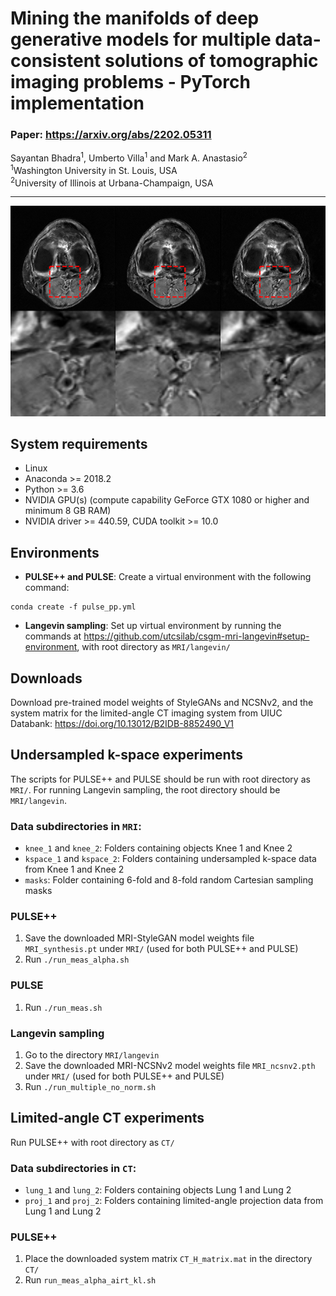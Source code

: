 # Mining the manifolds of deep generative models for multiple data-consistent solutions of tomographic imaging problems - PyTorch implementation

### Paper: https://arxiv.org/abs/2202.05311

Sayantan Bhadra<sup>1</sup>, Umberto Villa<sup>1</sup> and Mark A. Anastasio<sup>2</sup> <br />
<sup>1</sup>Washington University in St. Louis, USA <br />
<sup>2</sup>University of Illinois at Urbana-Champaign, USA

---

![Transformation Preview](https://github.com/comp-imaging-sci/mining-tomo-solutions-pulse/blob/main/figures/mri_panel_8x.png)

## System requirements
* Linux
* Anaconda >= 2018.2 
* Python >= 3.6
* NVIDIA GPU(s) (compute capability GeForce GTX 1080 or higher and minimum 8 GB RAM)
* NVIDIA driver >= 440.59, CUDA toolkit >= 10.0

## Environments
* **PULSE++ and PULSE**: Create a virtual environment with the following command:
```
conda create -f pulse_pp.yml
```
* **Langevin sampling**: Set up virtual environment by running the commands at https://github.com/utcsilab/csgm-mri-langevin#setup-environment, with root directory as `MRI/langevin/`

## Downloads
Download pre-trained model weights of StyleGANs and NCSNv2, and the system matrix for the limited-angle CT imaging system from UIUC Databank: https://doi.org/10.13012/B2IDB-8852490_V1

## Undersampled k-space experiments
The scripts for PULSE++ and PULSE should be run with root directory as `MRI/`. For running Langevin sampling, the root directory should be `MRI/langevin`.

### Data subdirectories in `MRI`:
* `knee_1` and `knee_2`: Folders containing objects Knee 1 and Knee 2
* `kspace_1` and `kspace_2`: Folders containing undersampled k-space data from Knee 1 and Knee 2
* `masks`: Folder containing 6-fold and 8-fold random Cartesian sampling masks

### PULSE++
1. Save the downloaded MRI-StyleGAN model weights file `MRI_synthesis.pt` under `MRI/` (used for both PULSE++ and PULSE)
2. Run `./run_meas_alpha.sh`

### PULSE
1. Run `./run_meas.sh`

### Langevin sampling
1. Go to the directory `MRI/langevin`
2. Save the downloaded MRI-NCSNv2 model weights file `MRI_ncsnv2.pth` under `MRI/` (used for both PULSE++ and PULSE)
3. Run `./run_multiple_no_norm.sh`


## Limited-angle CT experiments
Run PULSE++ with root directory as `CT/`

### Data subdirectories in `CT`:
* `lung_1` and `lung_2`: Folders containing objects Lung 1 and Lung 2
* `proj_1` and `proj_2`: Folders containing limited-angle projection data from Lung 1 and Lung 2

### PULSE++
1. Place the downloaded system matrix `CT_H_matrix.mat` in the directory `CT/`
2. Run `run_meas_alpha_airt_kl.sh`




